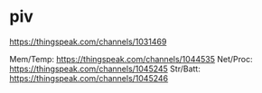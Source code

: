 # piv

https://thingspeak.com/channels/1031469

Mem/Temp: https://thingspeak.com/channels/1044535
Net/Proc: https://thingspeak.com/channels/1045245
Str/Batt: https://thingspeak.com/channels/1045246
